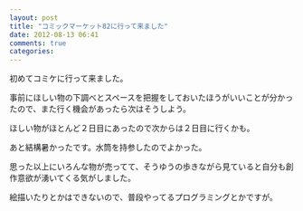 ```yaml
---
layout: post
title: "コミックマーケット82に行って来ました"
date: 2012-08-13 06:41
comments: true
categories:
---
```

初めてコミケに行って来ました。

事前にほしい物の下調べとスペースを把握をしておいたほうがいいことが分かったので、また行く機会があったら次はそうしよう。

ほしい物がほとんど２日目にあったので次からは２日目に行くかも。

あと結構暑かったです。水筒を持参したのでよかった。

思った以上にいろんな物が売ってて、そうゆうの歩きながら見ていると自分も創作意欲が湧いてくる気がしました。

絵描いたりとかはできないので、普段やってるプログラミングとかですが。
